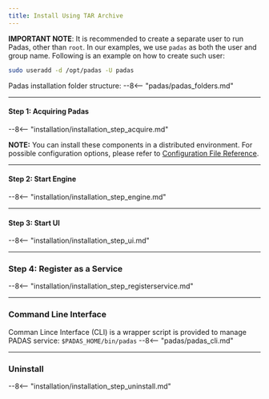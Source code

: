 ```yaml
---
title: Install Using TAR Archive
---
```


**IMPORTANT NOTE**: It is recommended to create a separate user to run Padas, other than `root`.  In our examples, we use `padas` as both the user and group name.  Following is an example on how to create such user:
```bash
sudo useradd -d /opt/padas -U padas
```

Padas installation folder structure:
--8<-- "padas/padas_folders.md"

---

#### Step 1: Acquiring Padas
--8<-- "installation/installation_step_acquire.md"

**NOTE:** You can install these components in a distributed environment.  For possible configuration options, please refer to [Configuration File Reference](config-reference.md).

---

#### Step 2: Start Engine
--8<-- "installation/installation_step_engine.md"

---

#### Step 3: Start UI
--8<-- "installation/installation_step_ui.md"

---

### Step 4: Register as a Service
--8<-- "installation/installation_step_registerservice.md"

---

### Command Line Interface
Comman Lince Interface (CLI) is a wrapper script is provided to manage PADAS service: `$PADAS_HOME/bin/padas`
--8<-- "padas/padas_cli.md"

---

### Uninstall
--8<-- "installation/installation_step_uninstall.md"

